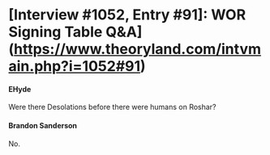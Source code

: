 # [Interview #1052, Entry #91]: WOR Signing Table Q&A](https://www.theoryland.com/intvmain.php?i=1052#91)

#### EHyde

Were there Desolations before there were humans on Roshar?

#### Brandon Sanderson

No.

